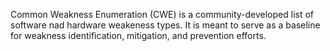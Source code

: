 Common Weakness Enumeration (CWE) is a community-developed list of software nad hardware weakeness types. It is meant to serve as a baseline for weakness identification, mitigation, and prevention efforts.
